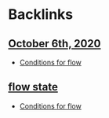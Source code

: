 
# Backlinks
## [October 6th, 2020](<October 6th, 2020.md>)
- [Conditions for flow](<Conditions for flow.md>)

## [flow state](<flow state.md>)
- [Conditions for flow](<Conditions for flow.md>)

